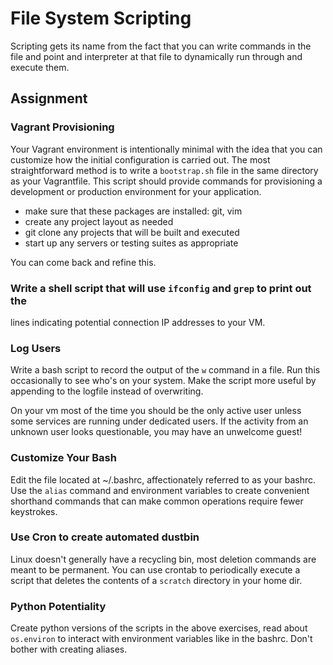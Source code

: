 # File System Scripting

Scripting gets its name from the fact that you can write commands in the file
and point and interpreter at that file to dynamically run through and execute
them.

## Assignment

### Vagrant Provisioning

Your Vagrant environment is intentionally minimal with the idea that you can
customize how the initial configuration is carried out. The most straightforward
method is to write a `bootstrap.sh` file in the same directory as your
Vagrantfile. This script should provide commands for provisioning a
development or production environment for your application.

- make sure that these packages are installed: git, vim
- create any project layout as needed
- git clone any projects that will be built and executed
- start up any servers or testing suites as appropriate

You can come back and refine this.

### Write a shell script that will use `ifconfig` and `grep` to print out the
lines indicating potential connection IP addresses to your VM.

### Log Users

Write a bash script to record the output of the `w` command in a file. Run this
occasionally to see who's on your system. Make the script more useful by
appending to the logfile instead of overwriting.

On your vm most of the time you should be the only active user unless some
services are running under dedicated users. If the activity from an unknown user
looks questionable, you may have an unwelcome guest!

### Customize Your Bash

Edit the file located at ~/.bashrc, affectionately referred to as your bashrc.
Use the `alias` command and environment variables to create convenient shorthand
commands that can make common operations require fewer keystrokes.

### Use Cron to create automated dustbin

Linux doesn't generally have a recycling bin, most deletion commands are meant
to be permanent. You can use crontab to periodically execute a script that
deletes the contents of a `scratch` directory in your home dir.

### Python Potentiality

Create python versions of the scripts in the above exercises, read about
`os.environ` to interact with environment variables like in the bashrc. Don't
bother with creating aliases.


